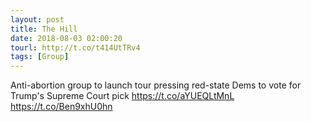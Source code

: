 ```yaml
---
layout: post
title: The Hill
date: 2018-08-03 02:00:20
tourl: http://t.co/t414UtTRv4
tags: [Group]
---
```

Anti-abortion group to launch tour pressing red-state Dems to vote for Trump's Supreme Court pick https://t.co/aYUEQLtMnL https://t.co/Ben9xhU0hn